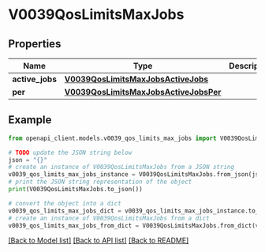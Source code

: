 # V0039QosLimitsMaxJobs


## Properties

Name | Type | Description | Notes
------------ | ------------- | ------------- | -------------
**active_jobs** | [**V0039QosLimitsMaxJobsActiveJobs**](V0039QosLimitsMaxJobsActiveJobs.md) |  | [optional] 
**per** | [**V0039QosLimitsMaxJobsActiveJobsPer**](V0039QosLimitsMaxJobsActiveJobsPer.md) |  | [optional] 

## Example

```python
from openapi_client.models.v0039_qos_limits_max_jobs import V0039QosLimitsMaxJobs

# TODO update the JSON string below
json = "{}"
# create an instance of V0039QosLimitsMaxJobs from a JSON string
v0039_qos_limits_max_jobs_instance = V0039QosLimitsMaxJobs.from_json(json)
# print the JSON string representation of the object
print(V0039QosLimitsMaxJobs.to_json())

# convert the object into a dict
v0039_qos_limits_max_jobs_dict = v0039_qos_limits_max_jobs_instance.to_dict()
# create an instance of V0039QosLimitsMaxJobs from a dict
v0039_qos_limits_max_jobs_from_dict = V0039QosLimitsMaxJobs.from_dict(v0039_qos_limits_max_jobs_dict)
```
[[Back to Model list]](../README.md#documentation-for-models) [[Back to API list]](../README.md#documentation-for-api-endpoints) [[Back to README]](../README.md)


